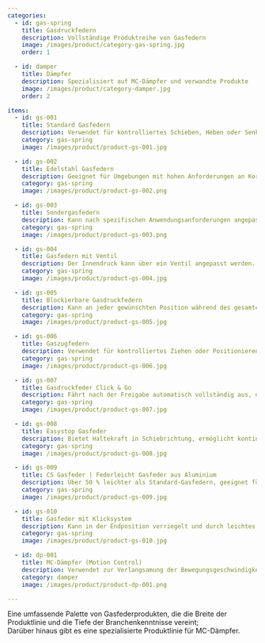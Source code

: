 ```yaml
---
categories:
  - id: gas-spring
    title: Gasdruckfedern
    description: Vollständige Produktreihe von Gasfedern
    image: /images/product/category-gas-spring.jpg
    order: 1

  - id: damper
    title: Dämpfer
    description: Spezialisiert auf MC-Dämpfer und verwandte Produkte
    image: /images/product/category-damper.jpg
    order: 2

items:
  - id: gs-001
    title: Standard Gasfedern
    description: Verwendet für kontrolliertes Schieben, Heben oder Senken ohne externe Energie. Kann in Größe und Auszug nach Ihren Anforderungen angepasst werden.
    category: gas-spring
    image: /images/product/product-gs-001.jpg

  - id: gs-002
    title: Edelstahl Gasfedern
    description: Geeignet für Umgebungen mit hohen Anforderungen an Korrosionsbeständigkeit.
    category: gas-spring
    image: /images/product/product-gs-002.png

  - id: gs-003
    title: Sondergasfedern
    description: Kann nach spezifischen Anwendungsanforderungen angepasst werden.
    category: gas-spring
    image: /images/product/product-gs-003.png

  - id: gs-004
    title: Gasfedern mit Ventil
    description: Der Innendruck kann über ein Ventil angepasst werden.
    category: gas-spring
    image: /images/product/product-gs-004.jpg

  - id: gs-005
    title: Blockierbare Gasdruckfedern
    description: Kann an jeder gewünschten Position während des gesamten Hubs sicher verriegelt werden. Verfügbar in verschiedenen Verriegelungstypen wie starre Verriegelung und elastische Verriegelung sowie Modellen für verschiedene Anwendungen (z. B. K-Typ, P-Typ, KX-Typ, T-Typ).
    category: gas-spring
    image: /images/product/product-gs-005.jpg

  - id: gs-006
    title: Gaszugfedern
    description: Verwendet für kontrolliertes Ziehen oder Positionieren, anpassbar in Zugkraft und Eigenschaften; auch in verriegelbaren Versionen erhältlich.
    category: gas-spring
    image: /images/product/product-gs-006.jpg

  - id: gs-007
    title: Gasdruckfeder Click & Go
    description: Fährt nach der Freigabe automatisch vollständig aus, nur mit einem kurzen Knopfdruck.
    category: gas-spring
    image: /images/product/product-gs-007.jpg

  - id: gs-008
    title: Easystop Gasfeder
    description: Bietet Haltekraft in Schiebrichtung, ermöglicht kontinuierliche Anpassung ohne anhaltende Freigabe.
    category: gas-spring
    image: /images/product/product-gs-008.jpg

  - id: gs-009
    title: CS Gasfeder | Federleicht Gasfeder aus Aluminium
    description: Über 50 % leichter als Standard-Gasfedern, geeignet für Anwendungen mit strengen Gewichtsanforderungen (z. B. Luft- und Raumfahrt).
    category: gas-spring
    image: /images/product/product-gs-009.jpg

  - id: gs-010
    title: Gasfeder mit Klicksystem
    description: Kann in der Endposition verriegelt und durch leichtes Drücken ohne zusätzliches Freigabesystem entriegelt werden.
    category: gas-spring
    image: /images/product/product-gs-010.jpg

  - id: dp-001
    title: MC-Dämpfer (Motion Control)
    description: Verwendet zur Verlangsamung der Bewegungsgeschwindigkeit und Bremsung der Trägheit, verfügbar in Standard- und Trennkolbenausführung. Die Dämpfungseigenschaften können nach Bedarf angepasst werden.
    category: damper
    image: /images/product/product-dp-001.png

---
```


Eine umfassende Palette von Gasfederprodukten, die die Breite der Produktlinie und die Tiefe der Branchenkenntnisse vereint; <br>Darüber hinaus gibt es eine spezialisierte Produktlinie für MC-Dämpfer.